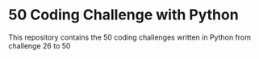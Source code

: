 # 50 Coding Challenge with Python

This repository contains the 50 coding challenges written in Python from challenge 26 to 50